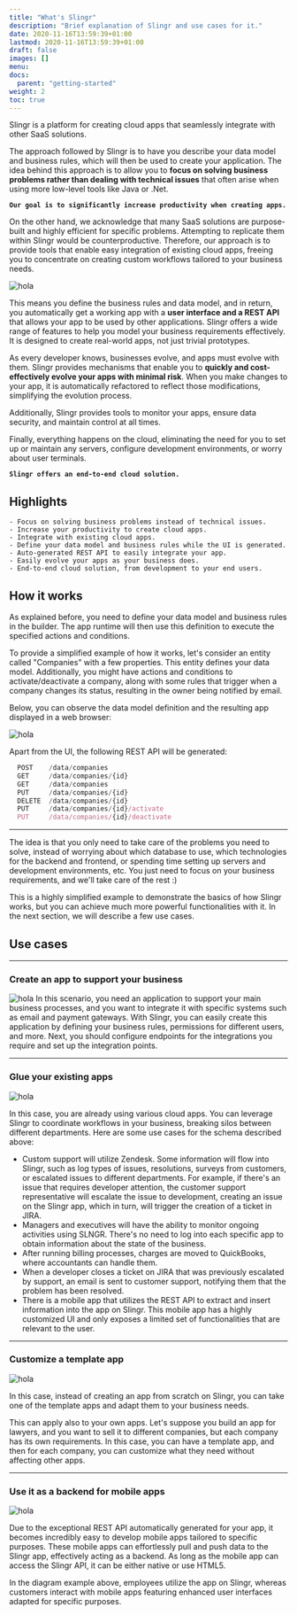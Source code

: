 ```yaml
---
title: "What's Slingr"
description: "Brief explanation of Slingr and use cases for it."
date: 2020-11-16T13:59:39+01:00
lastmod: 2020-11-16T13:59:39+01:00
draft: false
images: []
menu:
docs:
  parent: "getting-started"
weight: 2
toc: true
---
```

Slingr is a platform for creating cloud apps that seamlessly integrate with other SaaS solutions.

The approach followed by Slingr is to have you describe your data model and business rules, which will then be used to create your application. The idea behind this approach is to allow you to **focus on solving business problems rather than dealing with technical issues** that often arise when using more low-level tools like Java or .Net.

**`Our goal is to significantly increase productivity when creating apps.`**

On the other hand, we acknowledge that many SaaS solutions are purpose-built and highly efficient for specific problems. Attempting to replicate them within Slingr would be counterproductive. Therefore, our approach is to provide tools that enable easy integration of existing cloud apps, freeing you to concentrate on creating custom workflows tailored to your business needs.

![hola](/images/vendor/whats-slingr-stack.png)

This means you define the business rules and data model, and in return, you automatically get a working app with a **user interface and a REST API** that allows your app to be used by other applications. Slingr offers a wide range of features to help you model your business requirements effectively. It is designed to create real-world apps, not just trivial prototypes.

As every developer knows, businesses evolve, and apps must evolve with them. Slingr provides mechanisms that enable you to **quickly and cost-effectively evolve your apps with minimal risk**. When you make changes to your app, it is automatically refactored to reflect those modifications, simplifying the evolution process.

Additionally, Slingr provides tools to monitor your apps, ensure data security, and maintain control at all times.

Finally, everything happens on the cloud, eliminating the need for you to set up or maintain any servers, configure development environments, or worry about user terminals. 

**`Slingr offers an end-to-end cloud solution.`**

## **Highlights**

    - Focus on solving business problems instead of technical issues.
    - Increase your productivity to create cloud apps.
    - Integrate with existing cloud apps.
    - Define your data model and business rules while the UI is generated.
    - Auto-generated REST API to easily integrate your app.
    - Easily evolve your apps as your business does.
    - End-to-end cloud solution, from development to your end users.

## **How it works**

As explained before, you need to define your data model and business rules in the builder. The app runtime will then use this definition to execute the specified actions and conditions.

To provide a simplified example of how it works, let's consider an entity called "Companies" with a few properties. This entity defines your data model. Additionally, you might have actions and conditions to activate/deactivate a company, along with some rules that trigger when a company changes its status, resulting in the owner being notified by email.

Below, you can observe the data model definition and the resulting app displayed in a web browser:

![hola](/images/vendor/how-it-works.png)

Apart from the UI, the following REST API will be generated:

```js
  POST    /data/companies
  GET     /data/companies/{id}
  GET     /data/companies
  PUT     /data/companies/{id}
  DELETE  /data/companies/{id}
  PUT     /data/companies/{id}/activate
  PUT     /data/companies/{id}/deactivate
```

---

The idea is that you only need to take care of the problems you need to solve, instead of worrying about which database to use, which technologies for the backend and frontend, or spending time setting up servers and development environments, etc. You just need to focus on your business requirements, and we'll take care of the rest :)

This is a highly simplified example to demonstrate the basics of how Slingr works, but you can achieve much more powerful functionalities with it. In the next section, we will describe a few use cases.

## **Use cases**
---

### Create an app to support your business
![hola](/images/vendor/use-case.png)
In this scenario, you need an application to support your main business processes, and you want to integrate it with specific systems such as email and payment gateways. With Slingr, you can easily create this application by defining your business rules, permissions for different users, and more. Next, you should configure endpoints for the integrations you require and set up the integration points.

---

### Glue your existing apps
![hola](/images/vendor/glue.png)

In this case, you are already using various cloud apps. You can leverage Slingr to coordinate workflows in your business, breaking silos between different departments. Here are some use cases for the schema described above:

- Custom support will utilize Zendesk. Some information will flow into Slingr, such as log types of issues, resolutions, surveys from customers, or escalated issues to different departments. For example, if there's an issue that requires developer attention, the customer support representative will escalate the issue to development, creating an issue on the Slingr app, which in turn, will trigger the creation of a ticket in JIRA.
- Managers and executives will have the ability to monitor ongoing activities using SLNGR. There's no need to log into each specific app to obtain information about the state of the business.
- After running billing processes, charges are moved to QuickBooks, where accountants can handle them.
- When a developer closes a ticket on JIRA that was previously escalated by support, an email is sent to customer support, notifying them that the problem has been resolved.
- There is a mobile app that utilizes the REST API to extract and insert information into the app on Slingr. This mobile app has a highly customized UI and only exposes a limited set of functionalities that are relevant to the user.

---

### Customize a template app

![hola](/images/vendor/customize.png)

In this case, instead of creating an app from scratch on Slingr, you can take one of the template apps and adapt them to your business needs.

This can apply also to your own apps. Let's suppose you build an app for lawyers, and you want to sell it to different companies, but each company has its own requirements. In this case, you can have a template app, and then for each company, you can customize what they need without affecting other apps.

---

### Use it as a backend for mobile apps

![hola](/images/vendor/useit.png)

Due to the exceptional REST API automatically generated for your app, it becomes incredibly easy to develop mobile apps tailored to specific purposes. These mobile apps can effortlessly pull and push data to the Slingr app, effectively acting as a backend. As long as the mobile app can access the Slingr API, it can be either native or use HTML5.

In the diagram example above, employees utilize the app on Slingr, whereas customers interact with mobile apps featuring enhanced user interfaces adapted for specific purposes.
